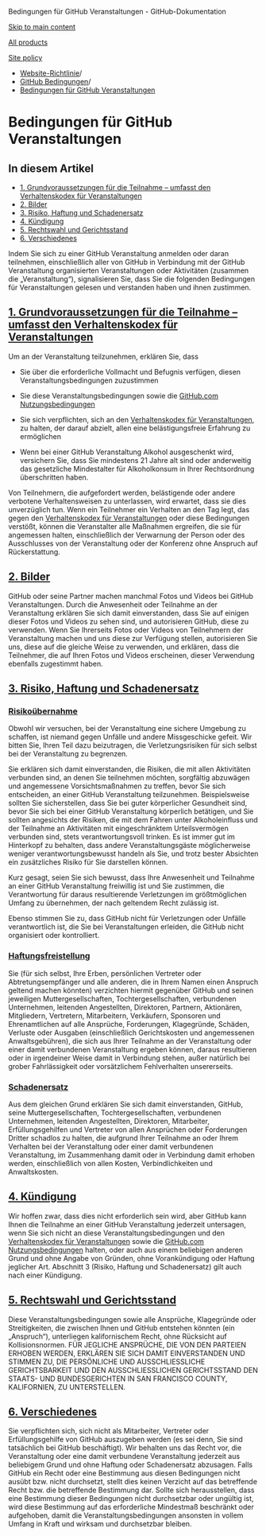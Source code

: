 Bedingungen für GitHub Veranstaltungen - GitHub-Dokumentation

[Skip to main content](#main-content)

[All products](/de)

[Site policy](/site-policy)

* [Website-Richtlinie](/de/site-policy)/
* [GitHub Bedingungen](/de/site-policy/github-terms)/
* [Bedingungen für GitHub Veranstaltungen](/de/site-policy/github-terms/github-event-terms)

Bedingungen für GitHub Veranstaltungen
==========

In diesem Artikel
----------

* [1. Grundvoraussetzungen für die Teilnahme – umfasst den Verhaltenskodex für Veranstaltungen](#1-basic-requirements-to-attend---including-the-event-code-of-conduct)
* [2. Bilder](#2-pictures)
* [3. Risiko, Haftung und Schadenersatz](#3-risk-liability-and-indemnity)
* [4. Kündigung](#4-termination)
* [5. Rechtswahl und Gerichtsstand](#5-choice-of-law-and-venue)
* [6. Verschiedenes](#6-miscellaneous-terms)

Indem Sie sich zu einer GitHub Veranstaltung anmelden oder daran teilnehmen, einschließlich aller von GitHub in Verbindung mit der GitHub Veranstaltung organisierten Veranstaltungen oder Aktivitäten (zusammen die „Veranstaltung“), signalisieren Sie, dass Sie die folgenden Bedingungen für Veranstaltungen gelesen und verstanden haben und ihnen zustimmen.

[1. Grundvoraussetzungen für die Teilnahme – umfasst den Verhaltenskodex für Veranstaltungen](#1-basic-requirements-to-attend---including-the-event-code-of-conduct)
----------

Um an der Veranstaltung teilzunehmen, erklären Sie, dass

* Sie über die erforderliche Vollmacht und Befugnis verfügen, diesen Veranstaltungsbedingungen zuzustimmen

* Sie diese Veranstaltungsbedingungen sowie die [GitHub.com Nutzungsbedingungen](/de/site-policy/github-terms/github-terms-of-service)

* Sie sich verpflichten, sich an den [Verhaltenskodex für Veranstaltungen](/de/site-policy/github-terms/github-event-code-of-conduct), zu halten, der darauf abzielt, allen eine belästigungsfreie Erfahrung zu ermöglichen

* Wenn bei einer GitHub Veranstaltung Alkohol ausgeschenkt wird, versichern Sie, dass Sie mindestens 21 Jahre alt sind oder anderweitig das gesetzliche Mindestalter für Alkoholkonsum in Ihrer Rechtsordnung überschritten haben.

Von Teilnehmern, die aufgefordert werden, belästigende oder andere verbotene Verhaltensweisen zu unterlassen, wird erwartet, dass sie dies unverzüglich tun. Wenn ein Teilnehmer ein Verhalten an den Tag legt, das gegen den [Verhaltenskodex für Veranstaltungen](/de/site-policy/github-terms/github-event-code-of-conduct) oder diese Bedingungen verstößt, können die Veranstalter alle Maßnahmen ergreifen, die sie für angemessen halten, einschließlich der Verwarnung der Person oder des Ausschlusses von der Veranstaltung oder der Konferenz ohne Anspruch auf Rückerstattung.

[2. Bilder](#2-pictures)
----------

GitHub oder seine Partner machen manchmal Fotos und Videos bei GitHub Veranstaltungen. Durch die Anwesenheit oder Teilnahme an der Veranstaltung erklären Sie sich damit einverstanden, dass Sie auf einigen dieser Fotos und Videos zu sehen sind, und autorisieren GitHub, diese zu verwenden. Wenn Sie Ihrerseits Fotos oder Videos von Teilnehmern der Veranstaltung machen und uns diese zur Verfügung stellen, autorisieren Sie uns, diese auf die gleiche Weise zu verwenden, und erklären, dass die Teilnehmer, die auf Ihren Fotos und Videos erscheinen, dieser Verwendung ebenfalls zugestimmt haben.

[3. Risiko, Haftung und Schadenersatz](#3-risk-liability-and-indemnity)
----------

### [Risikoübernahme](#assumption-of-risk) ###

Obwohl wir versuchen, bei der Veranstaltung eine sichere Umgebung zu schaffen, ist niemand gegen Unfälle und andere Missgeschicke gefeit. Wir bitten Sie, Ihren Teil dazu beizutragen, die Verletzungsrisiken für sich selbst bei der Veranstaltung zu begrenzen.

Sie erklären sich damit einverstanden, die Risiken, die mit allen Aktivitäten verbunden sind, an denen Sie teilnehmen möchten, sorgfältig abzuwägen und angemessene Vorsichtsmaßnahmen zu treffen, bevor Sie sich entscheiden, an einer GitHub Veranstaltung teilzunehmen. Beispielsweise sollten Sie sicherstellen, dass Sie bei guter körperlicher Gesundheit sind, bevor Sie sich bei einer GitHub Veranstaltung körperlich betätigen, und Sie sollten angesichts der Risiken, die mit dem Fahren unter Alkoholeinfluss und der Teilnahme an Aktivitäten mit eingeschränktem Urteilsvermögen verbunden sind, stets verantwortungsvoll trinken. Es ist immer gut im Hinterkopf zu behalten, dass andere Veranstaltungsgäste möglicherweise weniger verantwortungsbewusst handeln als Sie, und trotz bester Absichten ein zusätzliches Risiko für Sie darstellen können.

Kurz gesagt, seien Sie sich bewusst, dass Ihre Anwesenheit und Teilnahme an einer GitHub Veranstaltung freiwillig ist und Sie zustimmen, die Verantwortung für daraus resultierende Verletzungen im größtmöglichen Umfang zu übernehmen, der nach geltendem Recht zulässig ist.

Ebenso stimmen Sie zu, dass GitHub nicht für Verletzungen oder Unfälle verantwortlich ist, die Sie bei Veranstaltungen erleiden, die GitHub nicht organisiert oder kontrolliert.

### [Haftungsfreistellung](#release-of-liability) ###

Sie (für sich selbst, Ihre Erben, persönlichen Vertreter oder Abtretungsempfänger und alle anderen, die in Ihrem Namen einen Anspruch geltend machen könnten) verzichten hiermit gegenüber GitHub und seinen jeweiligen Muttergesellschaften, Tochtergesellschaften, verbundenen Unternehmen, leitenden Angestellten, Direktoren, Partnern, Aktionären, Mitgliedern, Vertretern, Mitarbeitern, Verkäufern, Sponsoren und Ehrenamtlichen auf alle Ansprüche, Forderungen, Klagegründe, Schäden, Verluste oder Ausgaben (einschließlich Gerichtskosten und angemessenen Anwaltsgebühren), die sich aus Ihrer Teilnahme an der Veranstaltung oder einer damit verbundenen Veranstaltung ergeben können, daraus resultieren oder in irgendeiner Weise damit in Verbindung stehen, außer natürlich bei grober Fahrlässigkeit oder vorsätzlichem Fehlverhalten unsererseits.

### [Schadenersatz](#indemnity) ###

Aus dem gleichen Grund erklären Sie sich damit einverstanden, GitHub, seine Muttergesellschaften, Tochtergesellschaften, verbundenen Unternehmen, leitenden Angestellten, Direktoren, Mitarbeiter, Erfüllungsgehilfen und Vertreter von allen Ansprüchen oder Forderungen Dritter schadlos zu halten, die aufgrund Ihrer Teilnahme an oder Ihrem Verhalten bei der Veranstaltung oder einer damit verbundenen Veranstaltung, im Zusammenhang damit oder in Verbindung damit erhoben werden, einschließlich von allen Kosten, Verbindlichkeiten und Anwaltskosten.

[4. Kündigung](#4-termination)
----------

Wir hoffen zwar, dass dies nicht erforderlich sein wird, aber GitHub kann Ihnen die Teilnahme an einer GitHub Veranstaltung jederzeit untersagen, wenn Sie sich nicht an diese Veranstaltungsbedingungen und den [Verhaltenskodex für Veranstaltungen](/de/site-policy/github-terms/github-event-code-of-conduct) sowie die [GitHub.com Nutzungsbedingungen](/de/site-policy/github-terms/github-terms-of-service) halten, oder auch aus einem beliebigen anderen Grund und ohne Angabe von Gründen, ohne Vorankündigung oder Haftung jeglicher Art. Abschnitt 3 (Risiko, Haftung und Schadenersatz) gilt auch nach einer Kündigung.

[5. Rechtswahl und Gerichtsstand](#5-choice-of-law-and-venue)
----------

Diese Veranstaltungsbedingungen sowie alle Ansprüche, Klagegründe oder Streitigkeiten, die zwischen Ihnen und GitHub entstehen könnten (ein „Anspruch“), unterliegen kalifornischem Recht, ohne Rücksicht auf Kollisionsnormen. FÜR JEGLICHE ANSPRÜCHE, DIE VON DEN PARTEIEN ERHOBEN WERDEN, ERKLÄREN SIE SICH DAMIT EINVERSTANDEN UND STIMMEN ZU, DIE PERSÖNLICHE UND AUSSCHLIESSLICHE GERICHTSBARKEIT UND DEN AUSSCHLIESSLICHEN GERICHTSSTAND DEN STAATS- UND BUNDESGERICHTEN IN SAN FRANCISCO COUNTY, KALIFORNIEN, ZU UNTERSTELLEN.

[6. Verschiedenes](#6-miscellaneous-terms)
----------

Sie verpflichten sich, sich nicht als Mitarbeiter, Vertreter oder Erfüllungsgehilfe von GitHub auszugeben werden (es sei denn, Sie sind tatsächlich bei GitHub beschäftigt). Wir behalten uns das Recht vor, die Veranstaltung oder eine damit verbundene Veranstaltung jederzeit aus beliebigem Grund und ohne Haftung oder Schadenersatz abzusagen. Falls GitHub ein Recht oder eine Bestimmung aus diesen Bedingungen nicht ausübt bzw. nicht durchsetzt, stellt dies keinen Verzicht auf das betreffende Recht bzw. die betreffende Bestimmung dar. Sollte sich herausstellen, dass eine Bestimmung dieser Bedingungen nicht durchsetzbar oder ungültig ist, wird diese Bestimmung auf das erforderliche Mindestmaß beschränkt oder aufgehoben, damit die Veranstaltungsbedingungen ansonsten in vollem Umfang in Kraft und wirksam und durchsetzbar bleiben.
